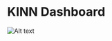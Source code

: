 # KINN Dashboard

<img src="https://user-images.githubusercontent.com/10487372/218825403-f02231d1-81c7-4458-9f7d-017eb3aa7f97.gif" alt="Alt text" title="Optional title">
